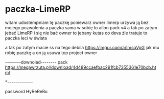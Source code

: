 # paczka-LimeRP
witam udostempniam tę paczkę poniewarz owner limerp urzywa ją bez mojego pozwolenia a paczka sama w sobię to allon pack v4 
a tak po zatym jebać LimeRP i się nie bać owner to jebany kutas co deva żle tratuje to paczka leci w świata 

a tak po zatym macie ss na tego debila https://imgur.com/a/lmsqVgG
 jak mu robię paczkę  a on ją usuwa  top project owner














--------downolad--------
pack https://megawrzuta.pl/download/4d489ccaefbac291fcb7355361e70bcb.html

*-------------







password HyReReBu
